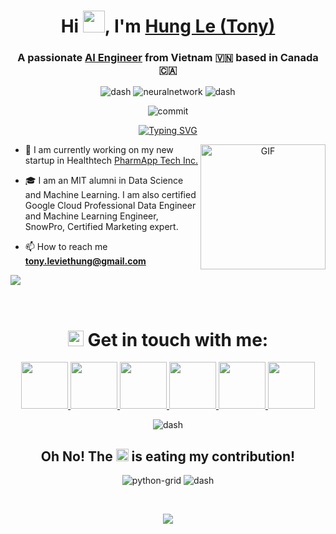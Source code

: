 <!-- INTRODUCTION -->
<h1 align="center"><b>Hi </b><img src="https://media.giphy.com/media/hvRJCLFzcasrR4ia7z/giphy.gif" width="35">, I'm <a href="https://www.lvh-tony.com/" target="blank">
Hung Le (Tony)</a> </h1>
<h3 align="center">A passionate <a href="https://lvh-tony.com">
AI Engineer</a> from Vietnam 🇻🇳 based in Canada 🇨🇦</h3>

<!-- NEURAL NET GIF START -->
<p align="center">
    <img src="https://user-images.githubusercontent.com/73097560/115834477-dbab4500-a447-11eb-908a-139a6edaec5c.gif" alt=" dash" />
    <img src="gif/mojo.gif" alt="neuralnetwork" />
    <img src="https://user-images.githubusercontent.com/73097560/115834477-dbab4500-a447-11eb-908a-139a6edaec5c.gif" alt=" dash" />
</p>
<!-- NEURAL NET GIF END-->

<!-- WEBSITE LAST COMMIT -->
<p align="center">
  <img src="https://img.shields.io/github/last-commit/lvh-tony/lvh-tony?style=for-the-badge" alt="commit" /></a>
</p>

<p align=center><a href="https://git.io/typing-svg"><img src="https://readme-typing-svg.demolab.com?font=Jet+Brains&duration=4000&pause=500&center=true&vCenter=true&width=600&lines=AI+Engineer;CTO+%40+AIT+Protocol;CMO+%40+PharmApp+Tech+Inc.;Very+friendly+guy;Warhammer+40k+player" alt="Typing SVG" /></a></p>

<!-- Neural Link -->
<a target="_blank" align="center">
  <img align="right" top="0" height="200" width="200" alt="GIF" src="https://media.giphy.com/media/TEnXkcsHrP4YedChhA/giphy.gif">
</a>

<!-- ABOUT ME - START -->

- 💼 I am currently working on my new startup in Healthtech <a href="https://pharmapp-tech.com/" target="blank">PharmApp Tech Inc.</a>

- 🎓 I am an MIT alumni in Data Science and Machine Learning. I am also certified Google Cloud Professional Data Engineer and Machine Learning Engineer, SnowPro, Certified Marketing expert.

- 📫 How to reach me [**tony.leviethung@gmail.com**](mailto:tony.leviethung@gmail.com)

<!-- ABOUT ME - END -->

<!-- QUOTE -->
<p> <img src=https://quotes-github-readme.vercel.app/api?type=horizontal&theme=catppuccin_macchiato> </p>

<!-- SKILLS
<h1 align="center"> <img src="gif/bar.gif" width=25> Skills & Technologies:</h1>
<h3 align="center">👨‍💻 Data Science:</h3>
<p align="center">
    <a>
        <img src=https://img.shields.io/badge/Python-FFD43B?style=for-the-badge&logo=python&logoColor=blue>
        <img src=https://img.shields.io/badge/scikit_learn-F7931E?style=for-the-badge&logo=scikit-learn&logoColor=white>
        <img src=https://img.shields.io/badge/TensorFlow-FF6F00?style=for-the-badge&logo=tensorflow&logoColor=white>
        <img src=https://img.shields.io/badge/Keras-FF0000?style=for-the-badge&logo=keras&logoColor=white>
        <img src=https://img.shields.io/badge/MySQL-005C84?style=for-the-badge&logo=mysql&logoColor=white>
        <img src=https://img.shields.io/badge/Apache_Spark-FFFFFF?style=for-the-badge&logo=apachespark&logoColor=#E35A16>
        <img src=https://img.shields.io/badge/OpenCV-27338e?style=for-the-badge&logo=OpenCV&logoColor=white>
        <img src=https://img.shields.io/badge/Rust-black?style=for-the-badge&logo=rust&logoColor=#E57324>
        <img src=https://img.shields.io/badge/HTML5-E34F26?style=for-the-badge&logo=html5&logoColor=white>
        <img src=https://img.shields.io/badge/Lua-2C2D72?style=for-the-badge&logo=lua&logoColor=white>
        <img src=https://img.shields.io/badge/Microsoft_Excel-217346?style=for-the-badge&logo=microsoft-excel&logoColor=white>
        <img src=https://img.shields.io/badge/dbt-FF694B?style=for-the-badge&logo=dbt&logoColor=white>
        <img src=https://img.shields.io/badge/Amazon_AWS-343434?style=for-the-badge&logo=amazonaws&logoColor=white>
        <img src=https://img.shields.io/badge/Google_Cloud-4285F4?style=for-the-badge&logo=google-cloud&logoColor=white>
    </a>
</p>
<h3 align="center">📊 Data Visualization:</h3>
<p align="center">
  <a>
    <img src=https://img.shields.io/badge/Plotly-239120?style=for-the-badge&logo=plotly&logoColor=white>
    <img src=https://img.shields.io/badge/Tableau-E97627?style=for-the-badge&logo=Tableau&logoColor=white>
    <img src=https://img.shields.io/badge/PowerBI-F2C811?style=for-the-badge&logo=Power%20BI&logoColor=white>
    <img src=https://img.shields.io/badge/Streamlit-FF4B4B?style=for-the-badge&logo=Streamlit&logoColor=white>
  </a>
</p>
<h3 align="center">🛠️ Tools:</h3>
<p align="center">
    <img src=https://img.shields.io/badge/Django-092E20?style=for-the-badge&logo=django&logoColor=green>
    <img src=https://img.shields.io/badge/Flask-000000?style=for-the-badge&logo=flask&logoColor=white>
    <img src=https://img.shields.io/badge/NeoVim-%2357A143.svg?&style=for-the-badge&logo=neovim&logoColor=white>
    <img src=https://img.shields.io/badge/VSCode-0078D4?style=for-the-badge&logo=visual%20studio%20code&logoColor=white>
    <img src=https://img.shields.io/badge/Notion-000000?style=for-the-badge&logo=notion&logoColor=white>
    <img src=https://img.shields.io/badge/GitHub-100000?style=for-the-badge&logo=github&logoColor=white>
    <img src=https://img.shields.io/badge/GIT-E44C30?style=for-the-badge&logo=git&logoColor=white>
    <img src=https://img.shields.io/badge/tmux-1BB91F?style=for-the-badge&logo=tmux&logoColor=white>
    <img src=https://img.shields.io/badge/iTerm2-000000?style=for-the-badge&logo=iterm2&logoColor=white>
    <img src=https://img.shields.io/badge/GNU%20Bash-4EAA25?style=for-the-badge&logo=GNU%20Bash&logoColor=white>
    <img src=https://img.shields.io/badge/windows%20terminal-4D4D4D?style=for-the-badge&logo=windows%20terminal&logoColor=white>
    <img src=https://img.shields.io/badge/Google%20Analytics-E37400?style=for-the-badge&logo=google%20analytics&logoColor=white>
    <img src=https://img.shields.io/badge/Adobe%20Illustrator-FF9A00?style=for-the-badge&logo=adobe%20illustrator&logoColor=white>
    <img src=https://img.shields.io/badge/Adobe%20Lightroom-31A8FF?style=for-the-badge&logo=Adobe%20Lightroom&logoColor=white>
    <img src=https://img.shields.io/badge/Adobe%20Photoshop-31A8FF?style=for-the-badge&logo=Adobe%20Photoshop&logoColor=black>
    <img src=https://img.shields.io/badge/Adobe%20Premiere%20Pro-9999FF?style=for-the-badge&logo=Adobe%20Premiere%20Pro&logoColor=white>
    <img src=https://img.shields.io/badge/Canva-%2300C4CC.svg?&style=for-the-badge&logo=Canva&logoColor=white>
  </a>
</p> -->
</br>
<h1 align="center"> <img src="gif/contact.gif" width=25> Get in touch with me:</h1>
<p align="center">
  <a href="https://facebook.com/lvh-tonyle">
    <img src="icon/facebook.png" width=75 />
  </a>
  <a href="https://www.instagram.com/lvh.tonyle/">
    <img src="icon/instagram.png" width=75 />
  </a>
  <a href="https://linkedin.com/in/viethung-le/">
    <img src="icon/linkedin.png" width=75 />
  </a>
    <a href="https://wa.me/+84909559005">
    <img src="icon/whatsapp.png" width=75 />
  </a>
  <a href="https://discord.com/channels/@me">
    <img src="https://skillicons.dev/icons?i=discord" width=75 />
  </a>
  <a href="https://t.me/LVHtony">
    <img src="icon/telegram.png" width=75 />
  </a>
</p>

<!-- Divider -->
<p align="center">
    <img src="https://user-images.githubusercontent.com/73097560/115834477-dbab4500-a447-11eb-908a-139a6edaec5c.gif" alt=" dash" />
</p>

<!-- Contribution Snake Grid -->

<h2 align = "center">Oh No! The <img src="gif/python.gif" alt="Python" width=20 /> is eating my contribution!</h2>
<p align="center">
    <img src="gif/grid-snake.svg" alt="python-grid"/>
    <img src="https://user-images.githubusercontent.com/73097560/115834477-dbab4500-a447-11eb-908a-139a6edaec5c.gif" alt=" dash" />
</p>
<br/>


<p align="center">
  <a href="https://buymeacoffee.com/hungle">
    <img src="gif/donate.gif" />
  </a>
</p>
